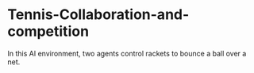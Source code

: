 # Tennis-Collaboration-and-competition
In this AI environment, two agents control rackets to bounce a ball over a net.
